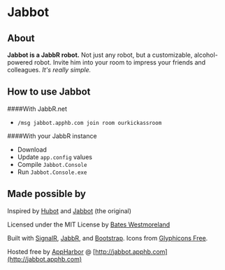 Jabbot
===

About
--
**Jabbot is a JabbR robot.** Not just any robot, but a customizable, alcohol-powered robot. Invite him into your room to impress your friends and colleagues. *It's really simple.*

How to use Jabbot
---
####With JabbR.net
* `/msg jabbot.apphb.com join room ourkickassroom`

####With your JabbR instance
* Download
* Update `app.config` values
* Compile `Jabbot.Console`
* Run `Jabbot.Console.exe`

Made possible by
---
Inspired by [Hubot](http://hubot.github.com) and [Jabbot](https://github.com/davidfowl/Jabbot) (the original) 

Licensed under the MIT License by [Bates Westmoreland](https://github.com/betobates)

Built with [SignalR](http://signalr.net), [JabbR](http://jabbr.net), and [Bootstrap](http://twitter.github.com/bootstrap). Icons from [Glyphicons Free](http://glyphicons.com).

Hosted free by [AppHarbor](http://appharbor.com) @ [http://jabbot.apphb.com](http://jabbot.apphb.com)